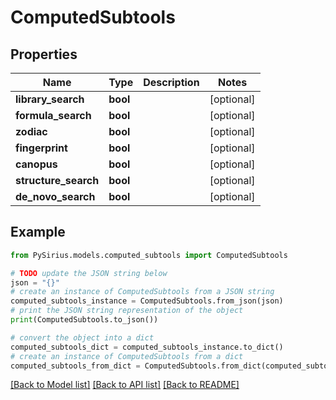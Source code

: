 # ComputedSubtools


## Properties

Name | Type | Description | Notes
------------ | ------------- | ------------- | -------------
**library_search** | **bool** |  | [optional] 
**formula_search** | **bool** |  | [optional] 
**zodiac** | **bool** |  | [optional] 
**fingerprint** | **bool** |  | [optional] 
**canopus** | **bool** |  | [optional] 
**structure_search** | **bool** |  | [optional] 
**de_novo_search** | **bool** |  | [optional] 

## Example

```python
from PySirius.models.computed_subtools import ComputedSubtools

# TODO update the JSON string below
json = "{}"
# create an instance of ComputedSubtools from a JSON string
computed_subtools_instance = ComputedSubtools.from_json(json)
# print the JSON string representation of the object
print(ComputedSubtools.to_json())

# convert the object into a dict
computed_subtools_dict = computed_subtools_instance.to_dict()
# create an instance of ComputedSubtools from a dict
computed_subtools_from_dict = ComputedSubtools.from_dict(computed_subtools_dict)
```
[[Back to Model list]](../README.md#documentation-for-models) [[Back to API list]](../README.md#documentation-for-api-endpoints) [[Back to README]](../README.md)


